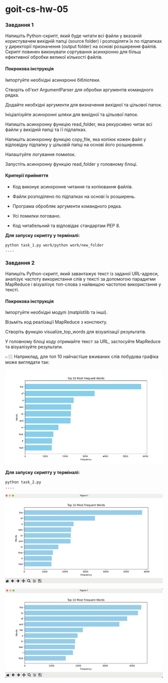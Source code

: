 # goit-cs-hw-05

### Завдання 1

Напишіть Python-скрипт, який буде читати всі файли у вказаній користувачем вихідній папці (source folder) і розподіляти їх по підпапках у директорії призначення (output folder) на основі розширення файлів. Скрипт повинен виконувати сортування асинхронно для більш ефективної обробки великої кількості файлів.

#### Покрокова інструкція

Імпортуйте необхідні асинхронні бібліотеки.

Створіть об'єкт ArgumentParser для обробки аргументів командного рядка.

Додайте необхідні аргументи для визначення вихідної та цільової папок.

Ініціалізуйте асинхронні шляхи для вихідної та цільової папок.

Напишіть асинхронну функцію read_folder, яка рекурсивно читає всі файли у вихідній папці та її підпапках.

Напишіть асинхронну функцію copy_file, яка копіює кожен файл у відповідну підпапку у цільовій папці на основі його розширення.

Налаштуйте логування помилок.

Запустіть асинхронну функцію read_folder у головному блоці.

#### Критерії прийняття

- Код виконує асинхронне читання та копіювання файлів.

- Файли розподілено по підпапках на основі їх розширень.

- Програма обробляє аргументи командного рядка.

- Усі помилки логовано.

- Код читабельний та відповідає стандартам PEP 8.

**Для запуску скрипту у терміналі:**
```
python task_1.py work/python work/new_folder
....

```


### Завдання 2

Напишіть Python-скрипт, який завантажує текст із заданої URL-адреси, аналізує частоту використання слів у тексті за допомогою парадигми MapReduce і візуалізує топ-слова з найвищою частотою використання у тексті.

#### Покрокова інструкція

Імпортуйте необхідні модулі (matplotlib та інші).

Візьміть код реалізації MapReduce з конспекту.

Створіть функцію visualize_top_words для візуалізації результатів.

У головному блоці коду отримайте текст за URL, застосуйте MapReduce та візуалізуйте результати.

👉🏼 Наприклад, для топ 10 найчастіше вживаних слів побудова графіка може виглядати так:

![image info](sample.png)


**Для запуску скрипту у терміналі:**
```
python task_2.py
....
```

![image info](top_10_1.png)

![image info](top_10_2.png)